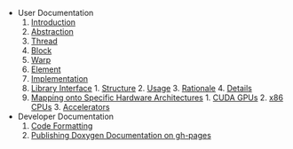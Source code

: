 * User Documentation
  1. [Introduction](user/Introduction.md)
  2. [Abstraction](user/Abstraction.md)
    1. [Thread](user/abstraction/Thread.md)
    2. [Block](user/abstraction/Block.md)
    3. [Warp](user/abstraction/Warp.md)
    4. [Element](user/abstraction/Element.md)
  3. [Implementation](user/Implementation.md)
    1. [Library Interface](user/implementation/Library.md)
      1. [Structure](user/implementation/library/Structure.md)
      2. [Usage](user/implementation/library/Usage.md)
      3. [Rationale](user/implementation/library/Rationale.md)
      4. [Details](user/implementation/library/Details.md)
    2. [Mapping onto Specific Hardware Architectures](user/implementation/Mapping.md)
      1. [CUDA GPUs](user/implementation/mapping/CUDA.md)
      2. [x86 CPUs](user/implementation/mapping/x86.md)
      3. [Accelerators](user/implementation/mapping/Accelerators.md)
* Developer Documentation
  1. [Code Formatting](dev/style.md)
  2. [Publishing Doxygen Documentation on gh-pages](dev/gh-pages.md)
